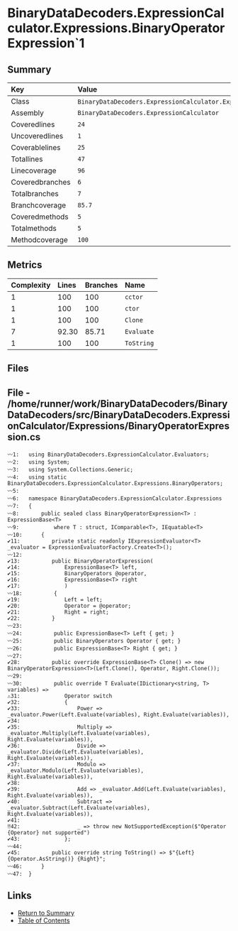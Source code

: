 ﻿# BinaryDataDecoders.ExpressionCalculator.Expressions.BinaryOperatorExpression`1

## Summary

| Key             | Value                                                                            |
| :-------------- | :------------------------------------------------------------------------------- |
| Class           | `BinaryDataDecoders.ExpressionCalculator.Expressions.BinaryOperatorExpression`1` |
| Assembly        | `BinaryDataDecoders.ExpressionCalculator`                                        |
| Coveredlines    | `24`                                                                             |
| Uncoveredlines  | `1`                                                                              |
| Coverablelines  | `25`                                                                             |
| Totallines      | `47`                                                                             |
| Linecoverage    | `96`                                                                             |
| Coveredbranches | `6`                                                                              |
| Totalbranches   | `7`                                                                              |
| Branchcoverage  | `85.7`                                                                           |
| Coveredmethods  | `5`                                                                              |
| Totalmethods    | `5`                                                                              |
| Methodcoverage  | `100`                                                                            |

## Metrics

| Complexity | Lines | Branches | Name       |
| :--------- | :---- | :------- | :--------- |
| 1          | 100   | 100      | `cctor`    |
| 1          | 100   | 100      | `ctor`     |
| 1          | 100   | 100      | `Clone`    |
| 7          | 92.30 | 85.71    | `Evaluate` |
| 1          | 100   | 100      | `ToString` |

## Files

## File - /home/runner/work/BinaryDataDecoders/BinaryDataDecoders/src/BinaryDataDecoders.ExpressionCalculator/Expressions/BinaryOperatorExpression.cs

```CSharp
〰1:   using BinaryDataDecoders.ExpressionCalculator.Evaluators;
〰2:   using System;
〰3:   using System.Collections.Generic;
〰4:   using static BinaryDataDecoders.ExpressionCalculator.Expressions.BinaryOperators;
〰5:   
〰6:   namespace BinaryDataDecoders.ExpressionCalculator.Expressions
〰7:   {
〰8:       public sealed class BinaryOperatorExpression<T> : ExpressionBase<T>
〰9:           where T : struct, IComparable<T>, IEquatable<T>
〰10:      {
✔11:          private static readonly IExpressionEvaluator<T> _evaluator = ExpressionEvaluatorFactory.Create<T>();
〰12:  
✔13:          public BinaryOperatorExpression(
✔14:              ExpressionBase<T> left,
✔15:              BinaryOperators @operator,
✔16:              ExpressionBase<T> right
✔17:              )
〰18:          {
✔19:              Left = left;
✔20:              Operator = @operator;
✔21:              Right = right;
✔22:          }
〰23:  
〰24:          public ExpressionBase<T> Left { get; }
〰25:          public BinaryOperators Operator { get; }
〰26:          public ExpressionBase<T> Right { get; }
〰27:  
✔28:          public override ExpressionBase<T> Clone() => new BinaryOperatorExpression<T>(Left.Clone(), Operator, Right.Clone());
〰29:  
〰30:          public override T Evaluate(IDictionary<string, T> variables) =>
⚠31:              Operator switch
✔32:              {
✔33:                  Power => _evaluator.Power(Left.Evaluate(variables), Right.Evaluate(variables)),
✔34:  
✔35:                  Multiply => _evaluator.Multiply(Left.Evaluate(variables), Right.Evaluate(variables)),
✔36:                  Divide => _evaluator.Divide(Left.Evaluate(variables), Right.Evaluate(variables)),
✔37:                  Modulo => _evaluator.Modulo(Left.Evaluate(variables), Right.Evaluate(variables)),
✔38:  
✔39:                  Add => _evaluator.Add(Left.Evaluate(variables), Right.Evaluate(variables)),
✔40:                  Subtract => _evaluator.Subtract(Left.Evaluate(variables), Right.Evaluate(variables)),
✔41:  
‼42:                  _ => throw new NotSupportedException($"Operator {Operator} not supported")
✔43:              };
〰44:  
✔45:          public override string ToString() => $"{Left} {Operator.AsString()} {Right}";
〰46:      }
〰47:  }
```

## Links

* [Return to Summary](Summary.md)
* [Table of Contents](../TOC.md)


